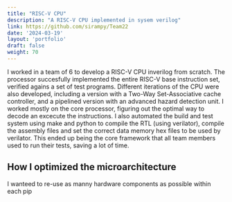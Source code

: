 ```yaml
---
title: "RISC-V CPU"
description: "A RISC-V CPU implemented in sysem verilog"
link: https://github.com/sirampy/Team22
date: '2024-03-19'
layout: 'portfolio'
draft: false
weight: 70
---
```

I worked in a team of 6 to develop a RISC-V CPU inverilog from scratch. The processor succesfully implemented the entire RISC-V base instruction set, verified agains a set of test programs. Different iterations of the CPU were also developed, including a version with a Two-Way Set-Associative cache controller, and a pipelined version with an advanced hazard detection unit. I worked mostly on the core processor, figuring out the optimal way to decode an excecute the instructions. I also automated the build and test system using make and python to compile the RTL (using verilator), compile the assembly files and set the correct data memory hex files to be used by verilator. This ended up being the core framework that all team members used to run their tests, saving a lot of time.

## How I optimized the microarchitecture

I wanteed to re-use as manny hardware components as possible within each pip
